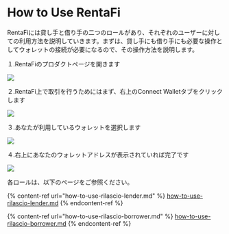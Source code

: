 # How to Use RentaFi

RentaFiには貸し手と借り手の二つのロールがあり、それぞれのユーザーに対しての利用方法を説明していきます。まずは、貸し手にも借り手にも必要な操作としてウォレットの接続が必要になるので、その操作方法を説明します。

１.RentaFiのプロダクトページを開きます

![](<../../.gitbook/assets/howToUseRilascio\_加筆修正\_アートボード 1.png>)

２.RentaFi上で取引を行うためにはまず、右上のConnect Walletタブをクリックします

![](../../.gitbook/assets/howToUseRilascio\_加筆修正-02.png)

３.あなたが利用しているウォレットを選択します

![](../../.gitbook/assets/howToUseRilascio\_加筆修正-03.png)

４.右上にあなたのウォレットアドレスが表示されていれば完了です

![](../../.gitbook/assets/howToUseRilascio\_加筆修正-04.png)

各ロールは、以下のページをご参照ください。

{% content-ref url="how-to-use-rilascio-lender.md" %}
[how-to-use-rilascio-lender.md](how-to-use-rilascio-lender.md)
{% endcontent-ref %}

{% content-ref url="how-to-use-rilascio-borrower.md" %}
[how-to-use-rilascio-borrower.md](how-to-use-rilascio-borrower.md)
{% endcontent-ref %}
